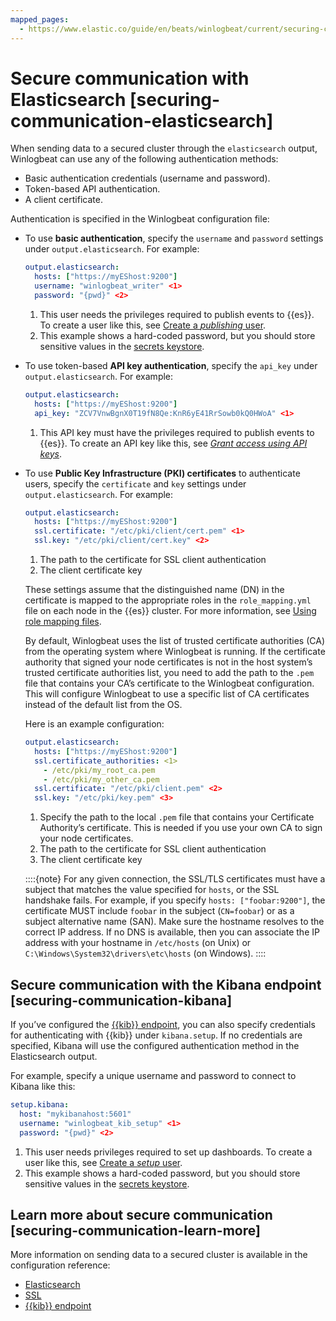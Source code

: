 ```yaml
---
mapped_pages:
  - https://www.elastic.co/guide/en/beats/winlogbeat/current/securing-communication-elasticsearch.html
---
```


# Secure communication with Elasticsearch [securing-communication-elasticsearch]

When sending data to a secured cluster through the `elasticsearch` output, Winlogbeat can use any of the following authentication methods:

* Basic authentication credentials (username and password).
* Token-based API authentication.
* A client certificate.

Authentication is specified in the Winlogbeat configuration file:

* To use **basic authentication**, specify the `username` and `password` settings under `output.elasticsearch`. For example:

    ```yaml
    output.elasticsearch:
      hosts: ["https://myEShost:9200"]
      username: "winlogbeat_writer" <1>
      password: "{pwd}" <2>
    ```

    1. This user needs the privileges required to publish events to {{es}}. To create a user like this, see [Create a *publishing* user](/reference/winlogbeat/privileges-to-publish-events.md).
    2. This example shows a hard-coded password, but you should store sensitive values in the [secrets keystore](/reference/winlogbeat/keystore.md).

* To use token-based **API key authentication**, specify the `api_key` under `output.elasticsearch`. For example:

    ```yaml
    output.elasticsearch:
      hosts: ["https://myEShost:9200"]
      api_key: "ZCV7VnwBgnX0T19fN8Qe:KnR6yE41RrSowb0kQ0HWoA" <1>
    ```

    1. This API key must have the privileges required to publish events to {{es}}. To create an API key like this, see [*Grant access using API keys*](/reference/winlogbeat/beats-api-keys.md).


* To use **Public Key Infrastructure (PKI) certificates** to authenticate users, specify the `certificate` and `key` settings under `output.elasticsearch`. For example:

    ```yaml
    output.elasticsearch:
      hosts: ["https://myEShost:9200"]
      ssl.certificate: "/etc/pki/client/cert.pem" <1>
      ssl.key: "/etc/pki/client/cert.key" <2>
    ```

    1. The path to the certificate for SSL client authentication
    2. The client certificate key


    These settings assume that the distinguished name (DN) in the certificate is mapped to the appropriate roles in the `role_mapping.yml` file on each node in the {{es}} cluster. For more information, see [Using role mapping files](docs-content://deploy-manage/users-roles/cluster-or-deployment-auth/mapping-users-groups-to-roles.md#mapping-roles-file).

    By default, Winlogbeat uses the list of trusted certificate authorities (CA) from the operating system where Winlogbeat is running. If the certificate authority that signed your node certificates is not in the host system’s trusted certificate authorities list, you need to add the path to the `.pem` file that contains your CA’s certificate to the Winlogbeat configuration. This will configure Winlogbeat to use a specific list of CA certificates instead of the default list from the OS.

    Here is an example configuration:

    ```yaml
    output.elasticsearch:
      hosts: ["https://myEShost:9200"]
      ssl.certificate_authorities: <1>
        - /etc/pki/my_root_ca.pem
        - /etc/pki/my_other_ca.pem
      ssl.certificate: "/etc/pki/client.pem" <2>
      ssl.key: "/etc/pki/key.pem" <3>
    ```

    1. Specify the path to the local `.pem` file that contains your Certificate Authority’s certificate. This is needed if you use your own CA to sign your node certificates.
    2. The path to the certificate for SSL client authentication
    3. The client certificate key


    ::::{note}
    For any given connection, the SSL/TLS certificates must have a subject that matches the value specified for `hosts`, or the SSL handshake fails. For example, if you specify `hosts: ["foobar:9200"]`, the certificate MUST include `foobar` in the subject (`CN=foobar`) or as a subject alternative name (SAN). Make sure the hostname resolves to the correct IP address. If no DNS is available, then you can associate the IP address with your hostname in `/etc/hosts` (on Unix) or `C:\Windows\System32\drivers\etc\hosts` (on Windows).
    ::::



## Secure communication with the Kibana endpoint [securing-communication-kibana]

If you’ve configured the [{{kib}} endpoint](/reference/winlogbeat/setup-kibana-endpoint.md), you can also specify credentials for authenticating with {{kib}} under `kibana.setup`. If no credentials are specified, Kibana will use the configured authentication method in the Elasticsearch output.

For example, specify a unique username and password to connect to Kibana like this:

```yaml
setup.kibana:
  host: "mykibanahost:5601"
  username: "winlogbeat_kib_setup" <1>
  password: "{pwd}" <2>
```

1. This user needs privileges required to set up dashboards. To create a user like this, see [Create a *setup* user](/reference/winlogbeat/privileges-to-setup-beats.md).
2. This example shows a hard-coded password, but you should store sensitive values in the [secrets keystore](/reference/winlogbeat/keystore.md).



## Learn more about secure communication [securing-communication-learn-more]

More information on sending data to a secured cluster is available in the configuration reference:

* [Elasticsearch](/reference/winlogbeat/elasticsearch-output.md)
* [SSL](/reference/winlogbeat/configuration-ssl.md)
* [{{kib}} endpoint](/reference/winlogbeat/setup-kibana-endpoint.md)

